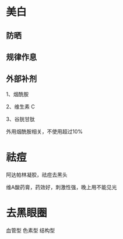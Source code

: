
# 美白

## 防晒

## 规律作息

## 外部补剂

1、烟酰胺

2、维生素 C

3、谷胱甘肽

外用烟酰胺相关，不使用超过10%


# 祛痘
阿达帕林凝胶，祛痘去黑头

维A酸药膏，药效好，刺激性强，晚上用不能见光


# 去黑眼圈
血管型
色素型
结构型
